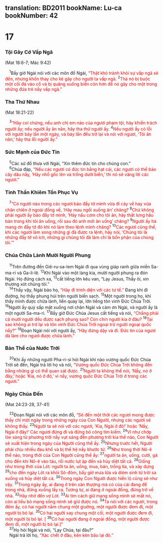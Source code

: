 translation: BD2011
bookName: Lu-ca 
bookNumber: 42
-------

<div class="title"><h1>17</h1><h3>Tội Gây Cớ Vấp Ngã</h3><p>(Mat 18:6-7; Mác 9:42)</p></div>
<span class="verse lu_17_1"> <sup>1</sup>Bấy giờ Ngài nói với các môn đồ Ngài, <font color="red">“Thật khó tránh khỏi sự vấp ngã sẽ đến, nhưng khốn thay cho kẻ gây cho người ta vấp ngã. </font></span>
<span class="verse lu_17_2"><sup>2</sup><font color="red">Thà nó bị buộc một cối đá vào cổ và bị quăng xuống biển còn hơn để nó gây cho một trong những đứa trẻ nầy vấp ngã.”</font><br/></span>
<div class="title"><h3>Tha Thứ Nhau</h3><p>(Mat 18:21-22)</p></div>
<span class="verse lu_17_3"> <sup>3</sup><font color="red">“Hãy coi chừng, nếu anh chị em nào của ngươi phạm tội, hãy khiển trách người ấy; nếu người ấy ăn năn, hãy tha thứ người ấy. </font></span>
<span class="verse lu_17_4"><sup>4</sup><font color="red">Nếu người ấy có lỗi với ngươi bảy lần một ngày, và bảy lần đều trở lại và nói với ngươi, ‘Tôi ăn năn,’ hãy tha lỗi người ấy.”</font><br/></span>
<div class="title"><h3>Sức Mạnh của Ðức Tin</h3></div>
<span class="verse lu_17_5"> <sup>5</sup>Các sứ đồ thưa với Ngài, “Xin thêm đức tin cho chúng con.”<br/></span>
<span class="verse lu_17_6"> <sup>6</sup>Chúa đáp, <font color="red">“Nếu các ngươi có đức tin bằng hạt cải, các ngươi có thể bảo cây dâu nầy, ‘Hãy nhổ gốc lên và trồng dưới biển,’ thì nó sẽ vâng lời các ngươi.”</font><br/></span>
<div class="title"><h3>Tinh Thần Khiêm Tốn Phục Vụ</h3></div>
<span class="verse lu_17_7"> <sup>7</sup><font color="red">“Có người nào trong các ngươi bảo đầy tớ mình vừa đi cày về hay vừa chăn chiên ở ngoài đồng về, ‘Hãy mau ngồi xuống ăn’ chăng? </font></span>
<span class="verse lu_17_8"><sup>8</sup><font color="red">Chứ không phải người ấy bảo đầy tớ mình, ‘Hãy nấu cơm cho tôi ăn, hãy thắt lưng hầu bàn trong khi tôi ăn uống, rồi sau đó anh mới ăn uống’ chăng? </font></span>
<span class="verse lu_17_9"><sup>9</sup><font color="red">Người ấy há mang ơn đầy tớ đó khi nó làm theo lệnh mình chăng? </font></span>
<span class="verse lu_17_10"><sup>10</sup><font color="red">Các ngươi cũng thế, khi các ngươi làm xong những gì đã được ra lệnh, hãy nói, ‘Chúng tôi là những đầy tớ vô ích, những gì chúng tôi đã làm chỉ là bổn phận của chúng tôi.’” </font><br/></span>
<div class="title"><h3>Chúa Chữa Lành Mười Người Phung</h3></div>
<span class="verse lu_17_11"> <sup>11</sup>Trên đường đến Giê-ru-sa-lem Ngài đi qua vùng giáp ranh giữa miền Sa-ma-ri và Ga-li-lê. </span>
<span class="verse lu_17_12"><sup>12</sup>Khi Ngài vào một làng kia, mười người phung ra đón Ngài. Họ đứng cách xa, </span>
<span class="verse lu_17_13"><sup>13</sup>cất tiếng lớn kêu van, “Lạy Jesus, Thầy ôi, xin thương xót chúng tôi.”<br/></span>
<span class="verse lu_17_14"> <sup>14</sup>Thấy vậy, Ngài bảo họ, <font color="red">“Hãy đi trình diện với các tư tế.”</font> Ðang khi đi đường, họ thấy phung hủi trên người biến sạch. </span>
<span class="verse lu_17_15"><sup>15</sup>Một người trong họ, khi thấy mình được chữa lành, liền quay lại, lớn tiếng tôn vinh Ðức Chúa Trời. </span>
<span class="verse lu_17_16"><sup>16</sup>Người ấy quỳ sấp mặt xuống nơi chân Ngài và cảm ơn Ngài, và người ấy là một người Sa-ma-ri. </span>
<span class="verse lu_17_17"><sup>17</sup>Bấy giờ Ðức Chúa Jesus cất tiếng và nói, <font color="red">“Chẳng phải cả mười người đều được sạch phung sao? Còn chín người kia ở đâu? </font></span>
<span class="verse lu_17_18"><sup>18</sup><font color="red">Tại sao không ai trở lại và tôn vinh Ðức Chúa Trời ngoại trừ người ngoại quốc nầy?”</font></span>
<span class="verse lu_17_19"><sup>19</sup>Ðoạn Ngài nói với người ấy, <font color="red">“Hãy đứng dậy và đi. Ðức tin của ngươi đã làm cho ngươi được chữa lành.”</font><br/></span>
<div class="title"><h3>Bản Thể của Nước Trời</h3></div>
<span class="verse lu_17_20"> <sup>20</sup>Khi ấy những người Pha-ri-si hỏi Ngài khi nào vương quốc Ðức Chúa Trời sẽ đến, Ngài trả lời họ và nói, <font color="red">“Vương quốc Ðức Chúa Trời không đến bằng những gì có thể quan sát được. </font></span>
<span class="verse lu_17_21"><sup>21</sup><font color="red">Người ta không thể nói, ‘Nầy, nó ở đây,’ hoặc ‘Kìa, nó ở đó,’ vì nầy, vương quốc Ðức Chúa Trời ở trong các ngươi.”</font><br/></span>
<div class="title"><h3>Ngày Chúa Ðến</h3><p>(Mat 24:23-28, 37-41)</p></div>
<span class="verse lu_17_22"> <sup>22</sup>Ðoạn Ngài nói với các môn đồ, <font color="red">“Sẽ đến một thời các ngươi mong được thấy chỉ một ngày trong những ngày của Con Người, nhưng các ngươi sẽ không thấy. </font></span>
<span class="verse lu_17_23"><sup>23</sup><font color="red">Người ta sẽ nói với các ngươi, ‘Kìa, Ngài ở đó!’ hoặc ‘Nầy, Ngài ở đây!’ Các ngươi đừng đi và đừng bỏ công tìm kiếm. </font></span>
<span class="verse lu_17_24"><sup>24</sup><font color="red">Vì như chớp lòe sáng từ phương trời nầy vụt sáng đến phương trời kia thể nào, Con Người sẽ xuất hiện trong ngày của Người cũng thể ấy. </font></span>
<span class="verse lu_17_25"><sup>25</sup><font color="red">Nhưng trước hết, Người phải chịu nhiều đau khổ và bị thế hệ nầy khước từ. </font></span>
<span class="verse lu_17_26"><sup>26</sup><font color="red">Như trong thời Nô-ê thể nào, trong thời của Con Người cũng thể ấy: </font></span>
<span class="verse lu_17_27"><sup>27</sup><font color="red">người ta ăn, uống, cưới, gả cho đến khi Nô-ê vào tàu, rồi nước lụt ập đến và hủy diệt tất cả. </font></span>
<span class="verse lu_17_28"><sup>28</sup><font color="red">Giống như trong thời của Lót: người ta ăn, uống, mua, bán, trồng tỉa, và xây dựng </font></span>
<span class="verse lu_17_29"><sup>29</sup><font color="red">cho đến ngày Lót ra khỏi Sô-đôm, bấy giờ mưa lửa và diêm sinh từ trời sa xuống và hủy diệt tất cả. </font></span>
<span class="verse lu_17_30"><sup>30</sup><font color="red">Trong ngày Con Người được hiển lộ cũng sẽ như vậy. </font></span>
<span class="verse lu_17_31"><sup>31</sup><font color="red">Trong ngày ấy, ai đang ở trên sân thượng mà có của cải đang để trong nhà, đừng xuống lấy ra. Tương tự, ai đang ở ngoài đồng, đừng trở về nhà. </font></span>
<span class="verse lu_17_32"><sup>32</sup><font color="red">Hãy nhớ đến vợ Lót. </font></span>
<span class="verse lu_17_33"><sup>33</sup><font color="red">Ai tìm cách giữ mạng sống mình sẽ mất nó, còn ai liều bỏ mạng sống mình sẽ giữ được nó. </font></span>
<span class="verse lu_17_34"><sup>34</sup><font color="red">Ta nói với các ngươi, trong đêm ấy, có hai người nằm chung một giường, một người được đem đi, một người bị bỏ lại. </font></span>
<span class="verse lu_17_35"><sup>35</sup><font color="red">Có hai người xay chung một cối, một người được đem đi, một người bị bỏ lại. [</font></span>
<span class="verse lu_17_36"><sup>36</sup><font color="red">Có hai người đang ở ngoài đồng, một người được đem đi, một người bị bỏ lại.]” </font><br/></span>
<span class="verse lu_17_37"> <sup>37</sup>Họ hỏi Ngài và nói, “Lạy Chúa, tại đâu?”<br/> Ngài trả lời họ, <font color="red">“Xác chết ở đâu, kên kên bâu lại đó.”</font><br/></span>
